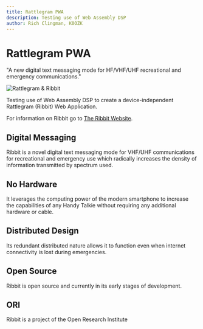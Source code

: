```yaml
---
title: Rattlegram PWA
description: Testing use of Web Assembly DSP
author: Rich Clingman, K0OZK
---
```


# Rattlegram PWA

"A new digital text messaging mode for HF/VHF/UHF recreational and emergency communications."

![Rattlegram & Ribbit](/icons/icon_192x192.png)

Testing use of Web Assembly DSP to create a device-independent Rattlegram (Ribbit) Web Application.

For information on Ribbit go to
<a href="https://www.ribbitradio.org/" target="_blank">The Ribbit Website</a>.

## Digital Messaging
Ribbit is a novel digital text messaging mode for VHF/UHF communications for recreational and emergency use which radically increases the density of information transmitted by spectrum used.

## No Hardware
It leverages the computing power of the modern smartphone to increase the capabilities of any Handy Talkie without requiring any additional hardware or cable.


## Distributed Design
Its redundant distributed nature allows it to function even when internet connectivity is lost during emergencies.


## Open Source
Ribbit is open source and currently in its early stages of development.


## ORI
Ribbit is a project of the Open Research Institute


